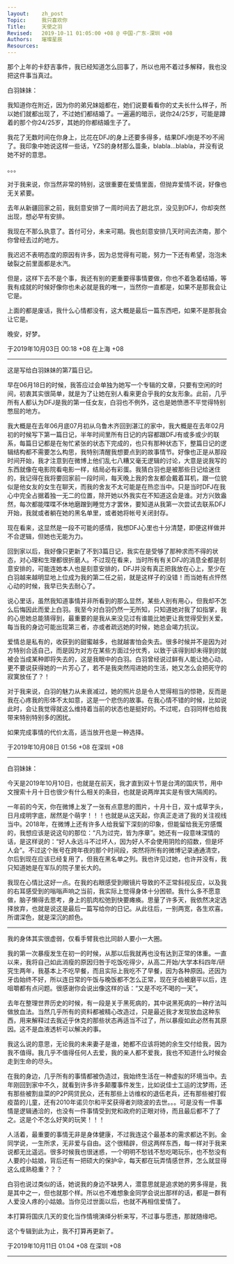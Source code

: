 ```yaml
---
layout:    zh_post
Topic:     我只喜欢你
Title:     天使之羽
Revised:   2019-10-11 01:05:00 +08 @ 中国-广东-深圳 +08
Authors:   璀璨星辰
Resources:
---
```


那个上年的卡舒吉事件，我已经知道怎么回事了，所以也用不着过多解释，我也没把这件事当真过。

白羽妹妹：

我知道你在附近，因为你的弟兄妹姐都在，她们说要看看你的丈夫长什么样子，所以她们就都出现了，不过她们都结婚了。一遍遍的暗示，说你24/25岁，可能是蹲着的那个你24/25岁，其她的你都结婚生子了。

我花了无数时间在你身上，比花在DFJ的身上还要多得多，结果DFJ倒是不吵不闹了。我印象中她说这样一些话，YZS的身材那么苗条，blabla...blabla，并没有说她不好的意思。

。。。

对于我来说，你当然非常的特别，这很重要在爱情里面，但抛弃爱情不说，好像也无关紧要。

去年从新疆回家之前，我刻意安排了一周时间去了趟北京，没见到DFJ，你却突然出现，想必早有安排。

我现在不那么执意了。首付可分，未来可期。我也刻意安排几天时间去济南，那个你曾经去过的地方。

我迟迟不表明态度的原因有许多，因为总觉得有可能，努力一下还有希望，泡泡未破裂之前里面都是水汽。

但是，这样下去不是个事，我还有别的更重要得事情要做，你也不着急着结婚，等我有成就的时候好像你也未必就是我的唯一，当然你一直都是，如果不是那我会让它是。

上面的都是废话，我什么心情都没有，这大概是最后一篇东西吧，如果不是那我会让它是。

晚安，好梦。

于2019年10月03日 00:18 +08 在上海 +08

--------------------------------------------------------------------------------

这是写给白羽妹妹的第7篇日记。

早在06月18日的时候，我答应过会单独为她写一个专辑的文章，只要有空闲的时间，初衷其实很简单，就是为了让她在别人看来更合乎我的女友形象。此前，几乎所有人都认为DFJ是我的第一任女友，白羽也不例外，这也是她愤懑不平觉得特别憋屈的地方。

我大概是在去年06月底07月初从乌鲁木齐回到湛江的家中，我大概是在去年02月初的时候写下第一篇日记，半年时间里所有日记的内容都跟DFJ有或多或少的联系，每篇日记都是在匆忙紧张的状态下完成的，也只有那种状态下，整篇日记的逻辑结构都不需要怎么构思，我特别清醒我想要点到的故事情节。好像也正是从那段时间开始，我才注意到在微博上他们乱七八糟又毫无逻辑的讨论，大意是说我写的东西就像在电影院看电影一样，结局必有彩蛋。我猜白羽也是被那些日记给迷住的，我记得在我将要回家前一段时间，每天晚上我的舍友都会戴着耳机，跟一位貌似是他女友的女生在聊天，而我的舍友不太可能是在热恋当中。只是当时DFJ在我心中完全占据着独一无二的位置，除开她以外我实在不知道这会是谁。对方兴致盎然，每次都能喋喋不休地磨蹭到睡觉方才罢休，要知道从我第一次尝试去联系DFJ开始，我就或者躺在她的黑名单里，或者她将帐号关闭封存。

现在看来，这显然是一段不可能的感情，我想DFJ心里也十分清楚，即便这样做并不合逻辑，但她也无能为力。

回到家以后，我好像只更新了不到3篇日记，我实在是受够了那种求而不得的状态，对心理和生理都很折磨人。不过现在看来，当时所有有关DFJ的消息全都是刻意安排的，可能连她本人也是刻意安排的，DFJ并没有真正把我放在心上，至少在白羽越来越明显地上位成为我的第二任之前，就是这样子的没错！而当她有点怦然心动的时候，我早已失去耐心了。

说心里话，虽然我知道事情并非所看到的那么显然，某些人别有用心，但我却不怎么后悔因此而爱上白羽。我至今对白羽仍然一无所知，只知道她对我了如指掌，我的心思她总能猜得到，最重要的是我从来没见过有谁能比她更让我觉得受到关爱。每当我的身边可能出现第三者，亦或者疏远她的时候，她总会竭力抗议。

爱情总是私有的，收获到的甜蜜越多，也就越害怕会失去。很多时候并不是因为对方特别合适自己，而是因为对方在某些方面过分优秀，以致于该得到却未得到的就被会当成某种即将失去的，这是我眼中的白羽。白羽曾经说过鲜有人能让她心动，更不要说获得她的一片芳心了，若不是我突然闯进她的生活，她又怎么会把死守的寂寞放任了？！

对于我来说，白羽的魅力从未衰减过，她的照片总是令人觉得相当的惊艳，反而是我在心疼我的形体不太如意，这是一个悲伤的故事。在我心情不错的时候，比如说此时，会让我觉得就这么维持着当前的状态也是挺好的。不过呢，白羽同样也给我带来特别特别多的困扰。

如果完成事情的代价太高，适当放开也是一种选择。

于2019年10月08日 01:56 +08 在深圳 +08

--------------------------------------------------------------------------------

白羽妹妹：

今天是2019年10月10日，也就是在前天，我才直到双十节是台湾的国庆节，用中文搜索十月十日也很少有什么相关的条目，也就是说两岸其实是有很大隔阂的。

一年前的今天，你在微博上发了一张有点意思的图片，十月十日，双十成草字头，日月成明字底，居然是个萌字！！！也就是从这天起，你真正走进了我的关注视线当中。2018年，在微博上还有许多人给我留下深刻的印象，但能留给我无穷感慨的，我想应该是说这句的那位：“凡为过完，皆为序章”。她还有一段意味深情的话，是这样说的：“好人永远斗不过坏人，因为好人不会使用阴险的招数，但是坏人会”。不过这个账号在跨年夜的那个时间段，突然将所有的微博记录通通清空，尔后到现在应该已经复用了，但我在黑名单之列。我也许见过她，也许并没有，我只知道她是在军队的院子里长大的。

我现在心情比这好一点。在我的右眼感受到眼镜片导致的不正常斜视反应，以及我的右耳感受到的嗡嗡声响之当前，我实际上觉得身体十分困顿。我什么多不愿意做，脑子懒得去思考，身上的肌肉松弛到快要瘫痪。思量了许多天，我依然决定选择放弃，也就是说这是最后一篇写给你的日记。从此往后，一别两宽，各生欢喜。所谓深色，就是深沉的颜色。

--------------------------------------------------------------------------------

我的身体其实很虚弱，仅看手臂我也比同龄人要小一大圈。

我的第一次暴瘦发生在初一的时候，从那以后我就再也没有达到正常的体重。一直以来，我将自己如此消瘦的原因归咎于吃饭吃得少，从高二开始/大学本科四年/研究生两年，我基本上不吃早餐，而且实际上我吃不了早餐，因为各种原因。还因为牙齿始终不好，所以连日常的午饭与晚饭都不怎么正常，现在牙齿被磨平以后，连咀嚼都有点问题。很感谢你会说出像这样的话：“又是不吃不喝的一天”。

去年在整理世界历史的时候，有一段是关于黑死病的，其中说黑死病的一种疗法叫做放血法。当然几乎所有的资料都被精心改造过，只是最近我才发现放血这种东西，用来解释过去我近乎休克的那些状态再适当不过了，所以暴瘦如此必然有其原因。这不是血液透析可以解决的事。

我这么说的意思，无论我的未来妻子是谁，她都不应该将她的余生交付给我，因为我不值得。我几乎不值得任何人去爱，我的亲人都不爱我，我也不知道什么时候会走到生命的尽头。

在我的身边，几乎所有的事情都被伪造过，我始终生活在一种虚拟的环境当中。去年刚回到家中不久，就看到许多许多颠覆事件发生，比如说佳士工运的沈梦雨，还有那些被割韭菜的P2P网贷民众，还有那些上访维权的退伍老兵，还有那些被打假疫苗的儿童，还有2010年诺贝尔和平奖获得者刘晓波的去世。。。可是没有一件事情是逻辑通洽的，也没有一件事情受到党和政府的正眼对待，而且最后都不了了之。这是个不怎么好笑的玩笑！！！

人活着，最重要的事情无非是身体健康，不过我连这个最基本的需求都达不到。金同学说，一生所求，无非爱与自由。这个很精辟，但这两样东西，每一样对于我来说都无比遥远。很多时候我也很迷惑，一个明明不愁钱不愁吃喝玩乐，也不愁没有人要的小姑娘，背后还有一把硕大的保护伞，每天都在玩弄情感世界，怎么就显得这么成熟稳重？？？

白羽也说过类似的话，她说我的身边不缺男人，潜意思就是追求她的男多得是，我是其中之一，但也就那个样。所以也不难想象金同学会说出那样的话，都是一群有人爱没人疼的小姑娘。当你见过世面以后，也就不再相信爱情了。

本打算将国庆几天的变化当作情境演绎分析来写，不过事与愿违，那就随缘吧。

这个专辑到此为止，我不打算再更新了。

于2019年10月11日 01:04 +08 在深圳 +08

--------------------------------------------------------------------------------
